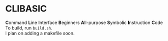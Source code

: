 # CLIBASIC
**C**ommand **L**ine **I**nterface **B**eginners **A**ll-purpose **S**ymbolic **I**nstruction **C**ode <br>
To build, run `build.sh`. <br>
I plan on adding a makefile soon.
